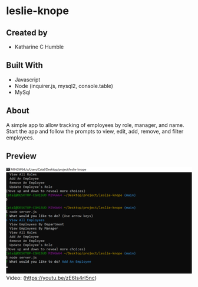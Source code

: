 # leslie-knope
## Created by
- Katharine C Humble

## Built With
- Javascript
- Node (inquirer.js, mysql2, console.table)
- MySql

## About
A simple app to allow tracking of employees by role, manager, and name.  Start the app and follow the prompts to view, edit, add, remove, and filter employees.

## Preview
![preview.png](./preview.png)
Video: (https://youtu.be/zE6Is4rI5nc)